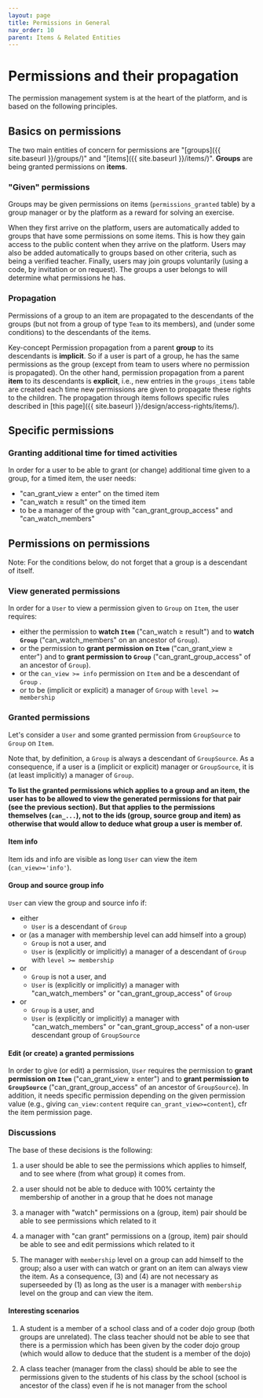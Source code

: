 ```yaml
---
layout: page
title: Permissions in General
nav_order: 10
parent: Items & Related Entities
---
```


# Permissions and their propagation

The permission management system is at the heart of the platform, and is based on the following principles.

## Basics on permissions

The two main entities of concern for permissions are "[groups]({{ site.baseurl }}/groups/)" and "[items]({{ site.baseurl }}/items/)". **Groups** are being granted permissions on **items**.

### "Given" permissions

Groups may be given permissions on items (`permissions_granted` table) by a group manager or by the platform as a reward for solving an exercise.

When they first arrive on the platform, users are automatically added to groups that have some permissions on some items. This is how they gain access to the public content when they arrive on the platform. Users may also be added automatically to groups based on other criteria, such as being a verified teacher. Finally, users may join groups voluntarily (using a code, by invitation or on request). The groups a user belongs to will determine what permissions he has.

### Propagation

Permissions of a group to an item are propagated to the descendants of the groups
(but not from a group of type `Team` to its members),
and (under some conditions) to the descendants of the items.

<span class="label label-green">Key-concept</span>
Permission propagation from a parent **group** to its descendants is **implicit**. So if a user is part of a group, he has the same permissions as the group (except from team to users where no permission is propagated). On the other hand, permission propagation from a parent **item** to its descendants is **explicit**, i.e., new entries in the `groups_items` table are created each time new permissions are given to propagate these rights to the children. The propagation through items follows specific rules described in [this page]({{ site.baseurl }}/design/access-rights/items/).

## Specific permissions

### Granting additional time for timed activities

In order for a user to be able to grant (or change) additional time given to a group, for a timed item, the user needs:
* "can_grant_view ≥ enter" on the timed item
* "can_watch ≥ result" on the timed item
* to be a manager of the group with "can_grant_group_access" and "can_watch_members"

## Permissions on permissions

Note: For the conditions below, do not forget that a group is a descendant of itself.

### View generated permissions

In order for a `User` to view a permission given to `Group` on `Item`, the user requires:
* either the permission to **watch `Item`** ("can_watch ≥ result") and to **watch `Group`** ("can_watch_members" on an ancestor of `Group`).
* or the permission to **grant permission on `Item`** ("can_grant_view ≥ enter") and to **grant permission to `Group`** ("can_grant_group_access" of an ancestor of `Group`).
* or the `can_view >= info` permission on `Item` and be a descendant of `Group` .
* or to be (implicit or explicit) a manager of `Group` with `level >= membership`

### Granted permissions

Let's consider a `User` and some granted permission from `GroupSource` to `Group` on `Item`.

Note that, by definition, a `Group` is always a descendant of `GroupSource`. As a consequence, if a user is a (implicit or explicit) manager or `GroupSource`, it is (at least implicitly) a manager of `Group`.

**To list the granted permissions which applies to a group and an item, the user has to be allowed to view the generated permissions for that pair (see the previous section). But that applies to the permissions themselves (`can_...`), not to the ids (group, source group and item) as otherwise that would allow to deduce what group a user is member of.**

#### Item info

Item ids and info are visible as long `User` can view the item (`can_view>='info'`).

#### Group and source group info

`User` can view the group and source info if:
* either
  * `User` is a descendant of `Group`
* or (as a manager with membership level can add himself into a group)
  * `Group` is not a user, and
  * `User` is (explicitly or implicitly) a manager of a descendant of `Group` with `level >= membership`
* or
  * `Group` is not a user, and
  * `User` is (explicitly or implicitly) a manager with "can_watch_members" or "can_grant_group_access" of `Group`
* or
  * `Group` is a user, and
  * `User` is (explicitly or implicitly) a manager with "can_watch_members" or "can_grant_group_access" of a non-user descendant group of `GroupSource`

#### Edit (or create) a granted permissions

In order to give (or edit) a permission, `User` requires the permission to **grant permission on `Item`** ("can_grant_view ≥ enter") and to **grant permission to `GroupSource`** ("can_grant_group_access" of an ancestor of `GroupSource`). In addition, it needs specific permission depending on the given permission value (e.g., giving `can_view:content` require `can_grant_view>=content`), cfr the item permission page.

### Discussions

The base of these decisions is the following:

1) a user should be able to see the permissions which applies to himself, and to see where (from what group) it comes from.

2) a user should not be able to deduce with 100% certainty the membership of another in a group that he does not manage

3) a manager with "watch" permissions on a (group, item) pair should be able to see permissions which related to it

4) a manager with "can grant" permissions on a (group, item) pair should be able to see and edit permissions which related to it

5) The manager with `membership` level on a group can add himself to the group; also a user with can watch or grant on an item can always view the item. As a consequence, (3) and (4) are not necessary as superseeded by (1) as long as the user is a manager with `membership` level on the group and can view the item.

#### Interesting scenarios

1) A student is a member of a school class and of a coder dojo group (both groups are unrelated). The class teacher should not be able to see that there is a permission which has been given by the coder dojo group (which would allow to deduce that the student is a member of the dojo)

2) A class teacher (manager from the class) should be able to see the permissions given to the students of his class by the school (school is ancestor of the class) even if he is not manager from the school

